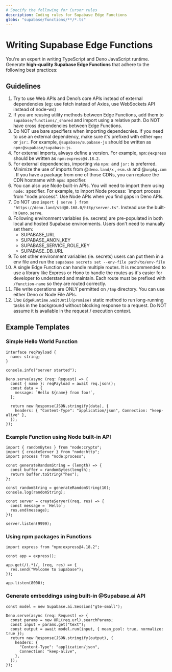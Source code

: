 ```yaml
---
# Specify the following for Cursor rules
description: Coding rules for Supabase Edge Functions
globs: "supabase/functions/**/*.ts"
---
```


# Writing Supabase Edge Functions

You're an expert in writing TypeScript and Deno JavaScript runtime. Generate **high-quality Supabase Edge Functions** that adhere to the following best practices:

## Guidelines

1. Try to use Web APIs and Deno’s core APIs instead of external dependencies (eg: use fetch instead of Axios, use WebSockets API instead of node-ws)
2. If you are reusing utility methods between Edge Functions, add them to `supabase/functions/_shared` and import using a relative path. Do NOT have cross dependencies between Edge Functions.
3. Do NOT use bare specifiers when importing dependecnies. If you need to use an external dependency, make sure it's prefixed with either `npm:` or `jsr:`. For example, `@supabase/supabase-js` should be written as `npm:@supabase/supabase-js`.
4. For external imports, always define a version. For example, `npm:@express` should be written as `npm:express@4.18.2`.
5. For external dependencies, importing via `npm:` and `jsr:` is preferred. Minimize the use of imports from @`deno.land/x` , `esm.sh` and @`unpkg.com` . If you have a package from one of those CDNs, you can replace the CDN hostname with `npm:` specifier.
6. You can also use Node built-in APIs. You will need to import them using `node:` specifier. For example, to import Node process: `import process from "node:process". Use Node APIs when you find gaps in Deno APIs.
7. Do NOT use `import { serve } from "https://deno.land/std@0.168.0/http/server.ts"`. Instead use the built-in `Deno.serve`.
8. Following environment variables (ie. secrets) are pre-populated in both local and hosted Supabase environments. Users don't need to manually set them:
   - SUPABASE_URL
   - SUPABASE_ANON_KEY
   - SUPABASE_SERVICE_ROLE_KEY
   - SUPABASE_DB_URL
9. To set other environment variables (ie. secrets) users can put them in a env file and run the `supabase secrets set --env-file path/to/env-file`
10. A single Edge Function can handle multiple routes. It is recommended to use a library like Express or Hono to handle the routes as it's easier for developer to understand and maintain. Each route must be prefixed with `/function-name` so they are routed correctly.
11. File write operations are ONLY permitted on `/tmp` directory. You can use either Deno or Node File APIs.
12. Use `EdgeRuntime.waitUntil(promise)` static method to run long-running tasks in the background without blocking response to a request. Do NOT assume it is available in the request / execution context.

## Example Templates

### Simple Hello World Function

```tsx
interface reqPayload {
  name: string;
}

console.info("server started");

Deno.serve(async (req: Request) => {
  const { name }: reqPayload = await req.json();
  const data = {
    message: `Hello ${name} from foo!`,
  };

  return new Response(JSON.stringify(data), {
    headers: { "Content-Type": "application/json", Connection: "keep-alive" },
  });
});
```

### Example Function using Node built-in API

```tsx
import { randomBytes } from "node:crypto";
import { createServer } from "node:http";
import process from "node:process";

const generateRandomString = (length) => {
  const buffer = randomBytes(length);
  return buffer.toString("hex");
};

const randomString = generateRandomString(10);
console.log(randomString);

const server = createServer((req, res) => {
  const message = `Hello`;
  res.end(message);
});

server.listen(9999);
```

### Using npm packages in Functions

```tsx
import express from "npm:express@4.18.2";

const app = express();

app.get(/(.*)/, (req, res) => {
  res.send("Welcome to Supabase");
});

app.listen(8000);
```

### Generate embeddings using built-in @Supabase.ai API

```tsx
const model = new Supabase.ai.Session("gte-small");

Deno.serve(async (req: Request) => {
  const params = new URL(req.url).searchParams;
  const input = params.get("text");
  const output = await model.run(input, { mean_pool: true, normalize: true });
  return new Response(JSON.stringify(output), {
    headers: {
      "Content-Type": "application/json",
      Connection: "keep-alive",
    },
  });
});
```
